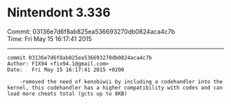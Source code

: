 # Nintendont 3.336
Commit: 03136e7d6f8ab825ea536693270db0824aca4c7b  
Time: Fri May 15 16:17:41 2015   

-----

```
commit 03136e7d6f8ab825ea536693270db0824aca4c7b
Author: FIX94 <fix94.1@gmail.com>
Date:   Fri May 15 16:17:41 2015 +0200

    -removed the need of kenobiwii by including a codehandler into the kernel, this codehandler has a higher compatibility with codes and can load more cheats total (gcts up to 8KB)
```
